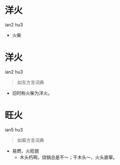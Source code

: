 # 洋火
ian2 hu3
- 火柴

# 洋火
ian2 hu3
> 如东方言词典
- 旧时称火柴为洋火。

# 旺火
ian5 hu3
> 如皋方言词典
- 易燃，火旺貌
  - 木头朽啊，烧锅总是不～；干木头～，火头直窜。
